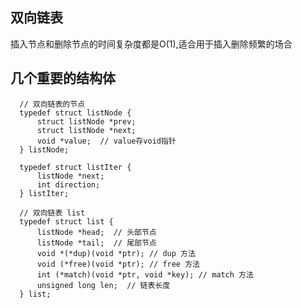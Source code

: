 ## 双向链表

插入节点和删除节点的时间复杂度都是O(1),适合用于插入删除频繁的场合

## 几个重要的结构体

      // 双向链表的节点
      typedef struct listNode {
          struct listNode *prev;
          struct listNode *next;
          void *value;  // value存void指针
      } listNode;

      typedef struct listIter {
          listNode *next;
          int direction;
      } listIter;

      // 双向链表 list
      typedef struct list {
          listNode *head;  // 头部节点
          listNode *tail;  // 尾部节点
          void *(*dup)(void *ptr); // dup 方法
          void (*free)(void *ptr); // free 方法
          int (*match)(void *ptr, void *key); // match 方法
          unsigned long len;  // 链表长度
      } list;
